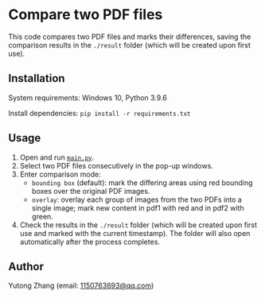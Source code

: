 # Compare two PDF files

This code compares two PDF files and marks their differences, saving the comparison results in the `./result` folder (which will be created upon first use). 

## Installation

System requirements: Windows 10, Python 3.9.6

Install dependencies: `pip install -r requirements.txt`

## Usage

1.  Open and run [`main.py`](main.py).
2.  Select two PDF files consecutively in the pop-up windows.
3.  Enter comparison mode:
    - `bounding box` (default): mark the differing areas using red bounding boxes over the original PDF images.
    - `overlay`: overlay each group of images from the two PDFs into a single image; mark new content in pdf1 with red and in pdf2 with green.
4.  Check the results in the `./result` folder (which will be created upon first use and marked with the current timestamp). The folder will also open automatically after the process completes.

## Author

Yutong Zhang (email: 1150763693@qq.com)